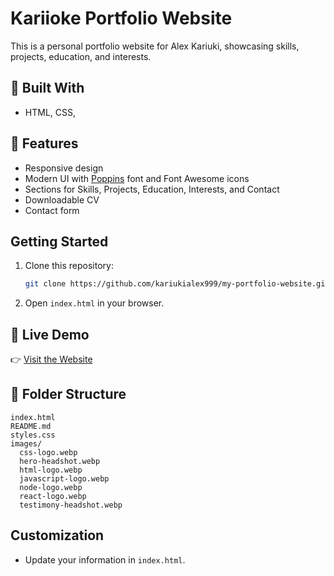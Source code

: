 # Kariioke Portfolio Website

This is a personal portfolio website for Alex Kariuki, showcasing skills, projects, education, and interests.

## 🔧 Built With

- HTML, CSS,

## 🚀 Features

- Responsive design
- Modern UI with [Poppins](https://fonts.google.com/specimen/Poppins) font and Font Awesome icons
- Sections for Skills, Projects, Education, Interests, and Contact
- Downloadable CV
- Contact form

## Getting Started

1. Clone this repository:
   ```sh
   git clone https://github.com/kariukialex999/my-portfolio-website.git
   ```
2. Open `index.html` in your browser.

## 🔗 Live Demo

👉 [Visit the Website](https://kaiioke.vercel.app)


## 📁 Folder Structure

```
index.html
README.md
styles.css
images/
  css-logo.webp
  hero-headshot.webp
  html-logo.webp
  javascript-logo.webp
  node-logo.webp
  react-logo.webp
  testimony-headshot.webp
```

## Customization

- Update your information in `index.html`.